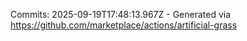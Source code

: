 Commits: 2025-09-19T17:48:13.967Z - Generated via https://github.com/marketplace/actions/artificial-grass
<br>
